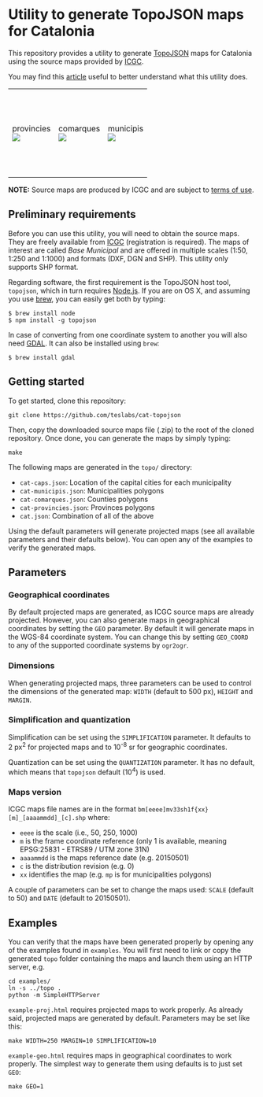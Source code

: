 # Utility to generate TopoJSON maps for Catalonia

This repository provides a utility to generate
[TopoJSON](https://github.com/mbostock/topojson) maps for Catalonia using the
source maps provided by [ICGC](//www.icc.cat/vissir3).

You may find this [article](http://teslabs.com/articles/topojson-catalonia)
useful to better understand what this utility does.

<table>
<tr height="180">
<td>provincies<br><a href="https://cloud.githubusercontent.com/assets/11430385/11307750/f1ca3b1e-8f6e-11e5-9da6-a3d608213063.png"><img src="https://cloud.githubusercontent.com/assets/11430385/11307750/f1ca3b1e-8f6e-11e5-9da6-a3d608213063.png"></a></td>
<td>comarques<br><a href="https://cloud.githubusercontent.com/assets/11430385/11307744/ed041eb0-8f6e-11e5-9da9-9b18e511971f.png"><img src="https://cloud.githubusercontent.com/assets/11430385/11307744/ed041eb0-8f6e-11e5-9da9-9b18e511971f.png"></a></td>
<td>municipis<br><a href="https://cloud.githubusercontent.com/assets/11430385/11307753/f4e45ca8-8f6e-11e5-874d-d7b54c699696.png"><img src="https://cloud.githubusercontent.com/assets/11430385/11307753/f4e45ca8-8f6e-11e5-874d-d7b54c699696.png"></a></td>
</tr>
</table>

**NOTE:** Source maps are produced by ICGC and are subject to [terms of
use](//www.icc.cat/conditions).

## Preliminary requirements

Before you can use this utility, you will need to obtain the source maps. They
are freely available from [ICGC](http://www.icc.cat/vissir3) (registration is
required). The maps of interest are called *Base Municipal* and are offered in
multiple scales (1:50, 1:250 and 1:1000) and formats (DXF, DGN and SHP). This
utility only supports SHP format.

Regarding software, the first requirement is the TopoJSON host tool,
``topojson``, which in turn requires [Node.js](http://nodejs.org/en/). If you
are on OS X, and assuming you use [brew](http://brew.sh/), you can easily get
both by typing:

    $ brew install node
    $ npm install -g topojson

In case of converting from one coordinate system to another you will also need
[GDAL](//www.gdal.org/). It can also be installed using ``brew``:

    $ brew install gdal

## Getting started

To get started, clone this repository:

    git clone https://github.com/teslabs/cat-topojson

Then, copy the downloaded source maps file (.zip) to the root of the cloned
repository. Once done, you can generate the maps by simply typing:

    make

The following maps are generated in the `topo/` directory:

* `cat-caps.json`: Location of the capital cities for each municipality
* `cat-municipis.json`: Municipalities polygons
* `cat-comarques.json`: Counties polygons
* `cat-provincies.json`: Provinces polygons
* `cat.json`: Combination of all of the above

Using the default parameters will generate projected maps (see all available
parameters and their defaults below). You can open any of the examples to verify
the generated maps.

## Parameters

### Geographical coordinates

By default projected maps are generated, as ICGC source maps are already
projected. However, you can also generate maps in geographical coordinates by
setting the `GEO` parameter. By default it will generate maps in the WGS-84
coordinate system. You can change this by setting `GEO_COORD` to any of the
supported coordinate systems by ``ogr2ogr``.

### Dimensions

When generating projected maps, three parameters can be used to control the
dimensions of the generated map: `WIDTH` (default to 500 px), `HEIGHT` and
`MARGIN`.

### Simplification and quantization

Simplification can be set using the `SIMPLIFICATION` parameter. It defaults to 2
px<sup>2</sup> for projected maps and to 10<sup>-8</sup> sr for geographic
coordinates.

Quantization can be set using the `QUANTIZATION` parameter. It has no default,
which means that `topojson` default (10<sup>4</sup>) is used.

### Maps version

ICGC maps file names are in the format
`bm[eeee]mv33sh1f{xx}[m]_[aaaammdd]_[c].shp` where:

* `eeee` is the scale (i.e., 50, 250, 1000)
* `m` is the frame coordinate reference (only 1 is available, meaning
  EPSG:25831 - ETRS89 / UTM zone 31N)
* `aaaammdd` is the maps reference date (e.g. 20150501)
* `c` is the distribution revision (e.g. 0)
* `xx` identifies the map (e.g. `mp` is for municipalities polygons)

A couple of parameters can be set to change the maps used: `SCALE` (default to
50) and `DATE` (default to 20150501).

## Examples

You can verify that the maps have been generated properly by opening any of the
examples found in ``examples``. You will first need to link or copy the
generated `topo` folder containing the maps and launch them using an HTTP
server, e.g.

    cd examples/
    ln -s ../topo .
    python -m SimpleHTTPServer

`example-proj.html` requires projected maps to work properly. As already
said, projected maps are generated by default. Parameters may be set like this:

    make WIDTH=250 MARGIN=10 SIMPLIFICATION=10

`example-geo.html` requires maps in geographical coordinates to work properly.
The simplest way to generate them using defaults is to just set `GEO`:

    make GEO=1

